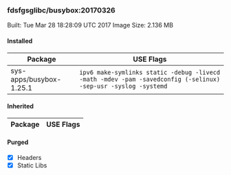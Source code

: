 ### fdsfgsglibc/busybox:20170326

Built: Tue Mar 28 18:28:09 UTC 2017
Image Size: 2.136 MB

#### Installed
Package | USE Flags
--------|----------
sys-apps/busybox-1.25.1 | `ipv6 make-symlinks static -debug -livecd -math -mdev -pam -savedconfig (-selinux) -sep-usr -syslog -systemd`
#### Inherited
Package | USE Flags
--------|----------
#### Purged
- [x] Headers
- [x] Static Libs
